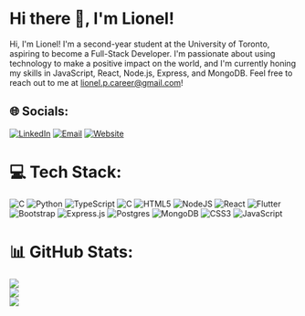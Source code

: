 # Hi there 👋, I'm Lionel!
Hi, I'm Lionel! I'm a second-year student at the University of Toronto, aspiring to become a Full-Stack Developer. I'm passionate about using technology to make a positive impact on the world, and I'm currently honing my skills in JavaScript, React, Node.js, Express, and MongoDB.&nbsp;Feel free to reach out to me at [lionel.p.career@gmail.com](mailto:lionel.p.career@gmail.com)!


## 🌐 Socials:
[![LinkedIn](https://img.shields.io/badge/LinkedIn-%230077B5.svg?logo=linkedin&logoColor=white&style=for-the-badge)](https://linkedin.com/in/usernameHERE)  [![Email](https://img.shields.io/badge/Email-%23D14836.svg?logo=gmail&logoColor=white&style=for-the-badge)](mailto:lionel.p.career@gmail.com)  [![Website](https://img.shields.io/badge/Website-%23333.svg?logo=github&logoColor=white&style=for-the-badge)](https://your-website-link.com)


# 💻 Tech Stack:
![C](https://img.shields.io/badge/c-%2300599C.svg?style=for-the-badge&logo=c&logoColor=white) ![Python](https://img.shields.io/badge/python-3670A0?style=for-the-badge&logo=python&logoColor=ffdd54) ![TypeScript](https://img.shields.io/badge/typescript-%23007ACC.svg?style=for-the-badge&logo=typescript&logoColor=white) ![C](https://img.shields.io/badge/c-%2300599C.svg?style=for-the-badge&logo=c&logoColor=white) ![HTML5](https://img.shields.io/badge/html5-%23E34F26.svg?style=for-the-badge&logo=html5&logoColor=white) ![NodeJS](https://img.shields.io/badge/node.js-6DA55F?style=for-the-badge&logo=node.js&logoColor=white) ![React](https://img.shields.io/badge/react-%2320232a.svg?style=for-the-badge&logo=react&logoColor=%2361DAFB) ![Flutter](https://img.shields.io/badge/Flutter-%2302569B.svg?style=for-the-badge&logo=Flutter&logoColor=white) ![Bootstrap](https://img.shields.io/badge/bootstrap-%238511FA.svg?style=for-the-badge&logo=bootstrap&logoColor=white) ![Express.js](https://img.shields.io/badge/express.js-%23404d59.svg?style=for-the-badge&logo=express&logoColor=%2361DAFB) ![Postgres](https://img.shields.io/badge/postgres-%23316192.svg?style=for-the-badge&logo=postgresql&logoColor=white) ![MongoDB](https://img.shields.io/badge/MongoDB-%234ea94b.svg?style=for-the-badge&logo=mongodb&logoColor=white) ![CSS3](https://img.shields.io/badge/css3-%231572B6.svg?style=for-the-badge&logo=css3&logoColor=white) ![JavaScript](https://img.shields.io/badge/javascript-%23323330.svg?style=for-the-badge&logo=javascript&logoColor=%23F7DF1E)
# 📊 GitHub Stats:
![](https://github-readme-stats.vercel.app/api?username=LionelP1&theme=dark&hide_border=false&include_all_commits=false&count_private=true)<br/>
![](https://github-readme-streak-stats.herokuapp.com/?user=LionelP1&theme=dark&hide_border=false)<br/>
![](https://github-readme-stats.vercel.app/api/top-langs/?username=LionelP1&theme=dark&hide_border=false&include_all_commits=false&count_private=true&layout=compact)

<!-- Proudly created with GPRM ( https://gprm.itsvg.in ) -->
